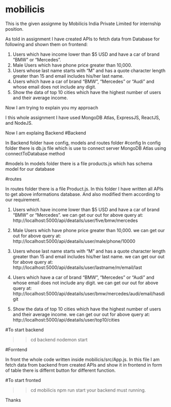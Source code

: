 # mobilicis

This is the given assignme by Mobilicis India Private Limited for internship position.

As told in assignment I have created APIs to fetch data from Database for following and shown them on frontend: 
1. Users which have income lower than $5 USD and have a car of brand “BMW” or “Mercedes”.
2. Male Users which have phone price greater than 10,000.
3. Users whose last name starts with “M” and has a quote character length greater than 15 and email includes his/her last name.
4. Users which have a car of brand “BMW”, “Mercedes” or “Audi” and whose email does not include any digit.
5. Show the data of top 10 cities which have the highest number of users and their average income.

Now I am trying to explain you my approach

I this whole assignment I have used MongoDB Atlas, ExpressJS, ReactJS, and NodeJS.

Now I am explaing Backend
#Backend

In Backend folder have config, models and routes folder
#config
In config folder there is db.js file which is use to connect server MongoDB Atlas using connectToDatabase method

#models
In models folder there is a file products.js which has schema model for our database

#routes

In routes folder there is a file Product.js. In this folder I have written all APIs to get above informations database. And also modified them according to our requirement.

1. Users which have income lower than $5 USD and have a car of brand “BMW” or “Mercedes”.
we can get our out for above query at: http://localhost:5000/api/deatails/user/five/bmw/mercedes

2. Male Users which have phone price greater than 10,000.
we can get our out for above query at: http://localhost:5000/api/deatails/user/male/phone/10000

3. Users whose last name starts with “M” and has a quote character length greater than 15 and email includes his/her last name.
we can get our out for above query at: http://localhost:5000/api/deatails/user/lastname/m/email/last

4. Users which have a car of brand “BMW”, “Mercedes” or “Audi” and whose email does not include any digit.
we can get our out for above query at: http://localhost:5000/api/deatails/user/bmw/mercedes/audi/email/hasdigit

5. Show the data of top 10 cities which have the highest number of users and their average income.
we can get our out for above query at: http://localhost:5000/api/deatails/user/top10/cities
 
 #To start backend
 >> cd backend
 >> nodemon start
 
 #Forntend
 
 In front the whole code written inside mobilicis/src/App.js. In this file I am fetch data from backend from created APIs and show it in frontend in form of table there is differnt button for different function.
 
 #To start fronted
 >> cd mobilicis
 >> npm run start
 your backend must running.
 
 Thanks
 

